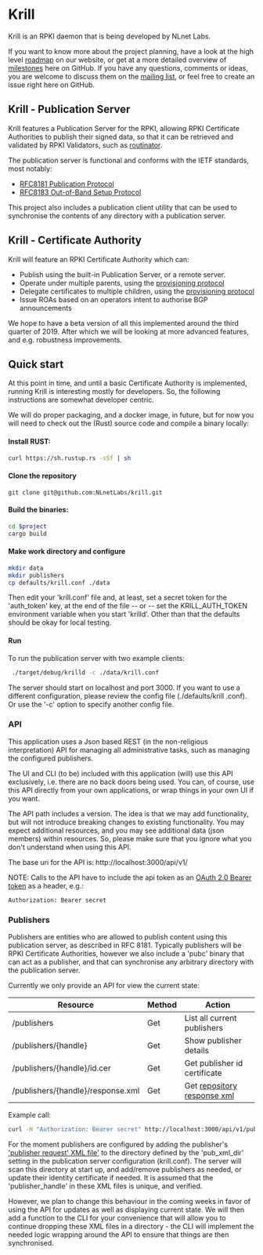 # Krill

Krill is an RPKI daemon that is being developed by NLnet Labs.

If you want to know more about the project planning, have a look at the
high level [roadmap](https://nlnetlabs.nl/projects/rpki/project-plan/) on
our website, or get at a more detailed overview of
[milestones](https://github.com/NLnetLabs/krill/milestones?direction=asc&sort=due_date&state=open)
here on GitHub. If you have any questions, comments or ideas, you are welcome
 to discuss them
on the [mailing list](https://nlnetlabs.nl/mailman/listinfo/rpki), or feel 
free to create an issue right here on GitHub.


## Krill - Publication Server

Krill features a Publication Server for the RPKI, allowing RPKI Certificate 
Authorities to publish their signed data, so that it can be retrieved and 
validated by RPKI Validators, such as [routinator](https://github.com/nlnetlabs/routinator). 

The publication server is functional and conforms with the IETF standards, 
most notably:
* [RFC8181 Publication Protocol](https://tools.ietf.org/html/rfc8181) 
* [RFC8183 Out-of-Band Setup Protocol](https://tools.ietf.org/html/rfc8183)

This project also includes a publication client utility that can be used to 
synchronise the contents of any directory with a publication server.

## Krill - Certificate Authority

Krill will feature an RPKI Certificate Authority which can:
* Publish using the built-in Publication Server, or a remote server.
* Operate under multiple parents, using the [provisioning protocol](https://tools.ietf.org/html/rfc6492)
* Delegate certificates to multiple children, using the [provisioning protocol](https://tools.ietf.org/html/rfc6492)
* Issue ROAs based on an operators intent to authorise BGP announcements

We hope to have a beta version of all this implemented around the third 
quarter of 2019. After which we will be looking at more advanced features, 
and e.g. robustness improvements. 


## Quick start

At this point in time, and until a basic Certificate Authority is 
implemented, running Krill is interesting mostly for developers. So, the 
following instructions are somewhat developer centric.

We will do proper packaging, and a docker image, in future, but for now you 
will need to check out the (Rust) source code and compile a binary locally:

#### Install RUST:
```bash
curl https://sh.rustup.rs -sSf | sh
```

#### Clone the repository

```
git clone git@github.com:NLnetLabs/krill.git
```

#### Build the binaries:
```bash
cd $project
cargo build
```

#### Make work directory and configure

```bash
mkdir data
mkdir publishers
cp defaults/krill.conf ./data
```

Then edit your 'krill.conf' file and, at least, set a secret token for the 
'auth_token' key, at the end of the file -- or -- set the KRILL_AUTH_TOKEN 
environment variable when you start 'krilld'. Other than that the defaults 
should be okay for local testing.

#### Run

To run the publication server with two example clients:
```bash
 ./target/debug/krilld -c ./data/krill.conf
```

The server should start on localhost and port 3000. If you want to use a 
different configuration, please review the config file (./defaults/krill
.conf). Or use the '-c' option to specify another config file.

### API

This application uses a Json based REST (in the non-religious interpretation)
API for managing all administrative tasks, such as managing the configured
publishers.

The UI and CLI (to be) included with this application (will) use this API 
exclusively, i.e. there are no back doors being used. You can, of course, use
this API directly from your own applications, or wrap things in your own UI 
if you want.

The API path includes a version. The idea is that we may add functionality, but
will not introduce breaking changes to existing functionality. You may expect
additional resources, and you may see additional data (json members) within 
resources. So, please make sure that you ignore what you don't understand 
when using this API.

The base uri for the API is:
http://localhost:3000/api/v1/

NOTE: Calls to the API have to include the api token as an [OAuth 2.0 
Bearer token](https://tools.ietf.org/html/rfc6750#section-2.1) as a header, e.g.:

    Authorization: Bearer secret

### Publishers

Publishers are entities who are allowed to publish content using this 
publication server, as described in RFC 8181. Typically publishers will be 
RPKI Certificate  Authorities, however we also include a 'pubc' binary that can
act as a publisher, and that can synchronise any arbitrary directory with the
publication server.

Currently we only provide an API for view the current state:

| Resource                       | Method   | Action                          |
| ------------------------------ | -------- | ------------------------------- |
| /publishers                    | Get      | List all current publishers     |
| /publishers/{handle}           | Get      | Show publisher details          |
| /publishers/{handle}/id.cer    | Get      | Get publisher id certificate    |
| /publishers/{handle}/response.xml  | Get      | Get [repository response xml](https://tools.ietf.org/html/rfc8183#section-5.2.4)|
 
Example call:
```bash
curl -H "Authorization: Bearer secret" http://localhost:3000/api/v1/publishers
```


For the moment publishers are configured by adding the publisher's ['publisher 
request' XML file'](https://tools.ietf.org/html/rfc8183#section-5.2.3) to the 
directory defined by the 'pub_xml_dir' setting in the publication server 
configuration (krill.conf). The server will scan this directory at start 
up, and add/remove publishers as needed, or update their identity certificate
if needed. It is assumed that the 'publisher_handle' in these XML files is 
unique, and verified.

However, we plan to change this behaviour in the coming weeks in favor of using
the API for updates as well as displaying current state. We will then add a 
function to the CLI for your convenience that will allow you to continue
dropping these XML files in a directory - the CLI will implement the needed 
logic wrapping around the API to ensure that things are then synchronised.









